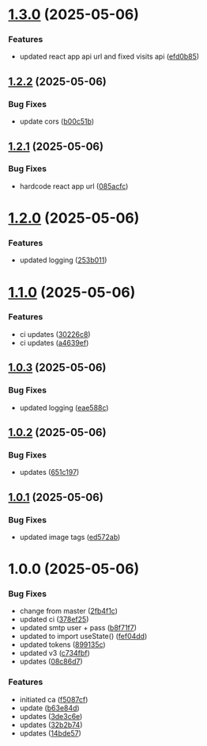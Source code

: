 # [1.3.0](https://github.com/parishoffman/devops-final/compare/v1.2.2...v1.3.0) (2025-05-06)


### Features

* updated react app api url and fixed visits api ([efd0b85](https://github.com/parishoffman/devops-final/commit/efd0b854868bae31aca1aa1bbec9ca8416dbe7ed))

## [1.2.2](https://github.com/parishoffman/devops-final/compare/v1.2.1...v1.2.2) (2025-05-06)


### Bug Fixes

* update cors ([b00c51b](https://github.com/parishoffman/devops-final/commit/b00c51bd00546910b9af09a5f35fb97aaf263522))

## [1.2.1](https://github.com/parishoffman/devops-final/compare/v1.2.0...v1.2.1) (2025-05-06)


### Bug Fixes

* hardcode react app url ([085acfc](https://github.com/parishoffman/devops-final/commit/085acfc08e4e52aab8d3a4ac968c67662f4d4a41))

# [1.2.0](https://github.com/parishoffman/devops-final/compare/v1.1.0...v1.2.0) (2025-05-06)


### Features

* updated logging ([253b011](https://github.com/parishoffman/devops-final/commit/253b011dc003168e3e605f64012eaaf5d0c39e9b))

# [1.1.0](https://github.com/parishoffman/devops-final/compare/v1.0.3...v1.1.0) (2025-05-06)


### Features

* ci updates ([30226c8](https://github.com/parishoffman/devops-final/commit/30226c87e601b20b4a536af342204913934747ad))
* ci updates ([a4639ef](https://github.com/parishoffman/devops-final/commit/a4639efa49c580181251f895fbe65c3abe35a560))

## [1.0.3](https://github.com/parishoffman/devops-final/compare/v1.0.2...v1.0.3) (2025-05-06)


### Bug Fixes

* updated logging ([eae588c](https://github.com/parishoffman/devops-final/commit/eae588c6bb818b765bbc9230062267794a074a87))

## [1.0.2](https://github.com/parishoffman/devops-final/compare/v1.0.1...v1.0.2) (2025-05-06)


### Bug Fixes

* updates ([651c197](https://github.com/parishoffman/devops-final/commit/651c197f6c4f0e2d8783c11e6fc57bee25ffcefa))

## [1.0.1](https://github.com/parishoffman/devops-final/compare/v1.0.0...v1.0.1) (2025-05-06)


### Bug Fixes

* updated image tags ([ed572ab](https://github.com/parishoffman/devops-final/commit/ed572abd4adb7d72159da8d125978f3160cf0f52))

# 1.0.0 (2025-05-06)


### Bug Fixes

* change from master ([2fb4f1c](https://github.com/parishoffman/devops-final/commit/2fb4f1cc556981751ded81aae59f82d61c276b3c))
* updated ci ([378ef25](https://github.com/parishoffman/devops-final/commit/378ef25966373516827a6f2b5673015e3d211f6f))
* updated smtp user + pass ([b8f71f7](https://github.com/parishoffman/devops-final/commit/b8f71f76d1fef44bb937f3a4f0bd831b955f23f9))
* updated to import useState() ([fef04dd](https://github.com/parishoffman/devops-final/commit/fef04dd60d8fed047962d60f31e2ad2d4a06c04f))
* updated tokens ([899135c](https://github.com/parishoffman/devops-final/commit/899135c6c82e8a6cd86366108b358258c50b89f3))
* updated v3 ([c734fbf](https://github.com/parishoffman/devops-final/commit/c734fbf6aebc5eeb4be8e46db5fe5e73f861b009))
* updates ([08c86d7](https://github.com/parishoffman/devops-final/commit/08c86d7d5dd910064d370c3563cebea0e21ac034))


### Features

* initiated ca ([f5087cf](https://github.com/parishoffman/devops-final/commit/f5087cf2b4a696566b94b16ec005a0126274aea5))
* update ([b63e84d](https://github.com/parishoffman/devops-final/commit/b63e84d8ff486e09d8dd5c3397c54b5feb6134b4))
* updates ([3de3c6e](https://github.com/parishoffman/devops-final/commit/3de3c6e3ab035f6cec8c29bfd103319679a266a8))
* updates ([32b2b74](https://github.com/parishoffman/devops-final/commit/32b2b7424c7083f7a44566fa5183fda24ec13c38))
* updates ([14bde57](https://github.com/parishoffman/devops-final/commit/14bde572fe62a45d51043d4ae31ffcef38d3da34))
